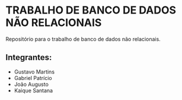 # TRABALHO DE BANCO DE DADOS NÃO RELACIONAIS

Repositório para o trabalho de banco de dados não relacionais.

## Integrantes: 

- Gustavo Martins
- Gabriel Patrício
- João Augusto
- Kaique Santana
